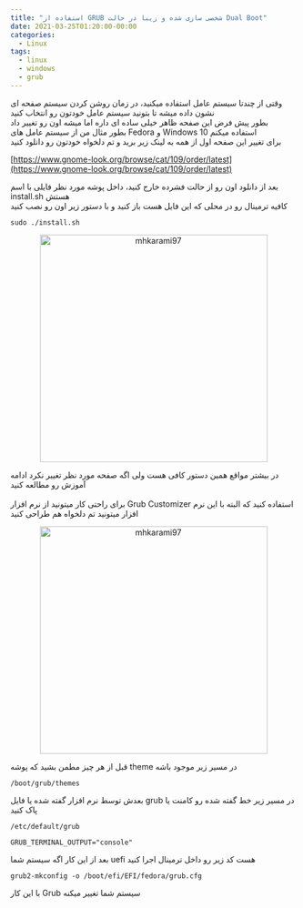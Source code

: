 ```yaml
---
title: "استفاده از GRUB شخصی سازی شده و زیبا در حالت Dual Boot"
date: 2021-03-25T01:20:00-00:00
categories:
  - Linux
tags:
  - linux
  - windows
  - grub
---
```


وقتی از چندتا سیستم عامل استفاده میکنید، در زمان روشن کردن سیستم صفحه ای نشون داده میشه تا بتونید سیستم عامل خودتون رو انتخاب کنید
<br />
بطور پیش فرض این صفحه ظاهر خیلی ساده ای داره اما میشه اون رو تغییر داد
<br />
بطور مثال من از سیستم عامل های Fedora و Windows 10 استفاده میکنم
<br />
برای تغییر این صفحه اول از همه به لینک زیر برید و تم دلخواه خودتون رو دانلود کنید

[https://www.gnome-look.org/browse/cat/109/order/latest](https://www.gnome-look.org/browse/cat/109/order/latest)  

بعد از دانلود اون رو از حالت فشرده خارج کنید، داخل پوشه مورد نظر فایلی با اسم install.sh هستش
<br />
کافیه ترمینال رو در محلی که این فایل هست باز کنید و با دستور زیر اون رو نصب کنید

```shell
sudo ./install.sh
```

<p align="center" >
  <img src="https://i.postimg.cc/gkyMq0RZ/Screenshot-from-2021-03-25-01-00-41-min.png" alt="mhkarami97" width="400" />
</p>

در بیشتر مواقع همین دستور کافی هست ولی اگه صفحه مورد نظر تغییر نکرد ادامه آموزش رو مطالعه کنید
<br />
<br />
برای راحتی کار میتونید از نرم افزار Grub Customizer استفاده کنید که البته با این نرم افزار میتونید تم دلخواه هم طراحی کنید

<p align="center" >
  <img src="https://i.postimg.cc/dQyN36Vn/Screenshot-from-2021-03-25-00-59-51-min.png" alt="mhkarami97" width="400" />
</p>

قبل از هر چیز مطمن بشید که پوشه theme در مسیر زیر موجود باشه

```shell
/boot/grub/themes
```

بعدش توسط نرم افزار گفته شده یا فایل grub در مسیر زیر خط گفته شده رو کامنت یا پاک کنید

```shell
/etc/default/grub
```

```shell
GRUB_TERMINAL_OUTPUT="console"
```

بعد از این کار اگه سیستم شما uefi هست کد زیر رو داخل ترمینال اجرا کنید

```shell
grub2-mkconfig -o /boot/efi/EFI/fedora/grub.cfg
```

با این کار Grub سیستم شما تغییر میکنه
